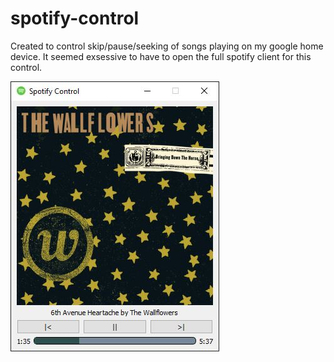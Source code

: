 # spotify-control
Created to control skip/pause/seeking of songs playing on my google home device. It seemed exsessive to have to open the full spotify client for this control.

![screenshot of app](https://github.com/S4NDM4NN/spotify-control/raw/master/images/screen-shot.jpg)
